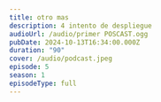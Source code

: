 ```yaml
---
title: otro mas
description: 4 intento de despliegue
audioUrl: /audio/primer POSCAST.ogg
pubDate: 2024-10-13T16:34:00.000Z
duration: "90"
cover: /audio/podcast.jpeg
episode: 5
season: 1
episodeType: full
---
```

